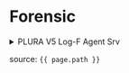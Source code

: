 # Forensic

<details>
<summary>PLURA V5 Log-F Agent Srv</summary>
<div markdown="1">
![image](/assets/images/blog_Log-F.png)

## PLURA V5 Log-F Agent Srv

> **PLURA V5 Forensic***은 타 시스템의 로그를 업로드하여 데이터를 수집, 로그 분석을 할 수 있는 서비스입니다.*
>
>*에이전트에서 로그를 업로드하면 수천개의 이상행위를 탐지할 수 있는 정책을 제공하여 종래의 로그 분석 업무 방식 대비 95%이상의 업무 부하를 줄일 수 있습니다.*

**PLURA V5 Log-F Agent** 설치방법입니다. 순서대로 진행해 주세요.

**※ Windows 10** 또는 **.NET Framework 4.5** 이상 환경에서 설치가 가능합니다.

> *제조사가 지원을 종료한 제품에 대하여 PLURA V5에서도 지원을 종료합니다.*
>
> *PLURA V5에서 지원하지 않는 운영체제 버전을 사용한다면 문제가 발생할 수 있습니다.*
>
> *제조사가 지원 종료한 버전을 사용 중이라면 업그레이드에 대하여 보다 적극적인 검토가 필요합니다. 해킹과 장애 등 다양한 문제에 직면하고 심각한 문제로 발전할 수 있기 때문입니다.*
</div>
</details>

source: `{{ page.path }}`
